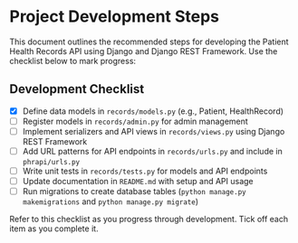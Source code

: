 
# Project Development Steps

This document outlines the recommended steps for developing the Patient Health Records API using Django and Django REST Framework. Use the checklist below to mark progress:

## Development Checklist

- [x] Define data models in `records/models.py` (e.g., Patient, HealthRecord)
- [ ] Register models in `records/admin.py` for admin management
- [ ] Implement serializers and API views in `records/views.py` using Django REST Framework
- [ ] Add URL patterns for API endpoints in `records/urls.py` and include in `phrapi/urls.py`
- [ ] Write unit tests in `records/tests.py` for models and API endpoints
- [ ] Update documentation in `README.md` with setup and API usage
- [ ] Run migrations to create database tables (`python manage.py makemigrations` and `python manage.py migrate`)

Refer to this checklist as you progress through development. Tick off each item as you complete it.
